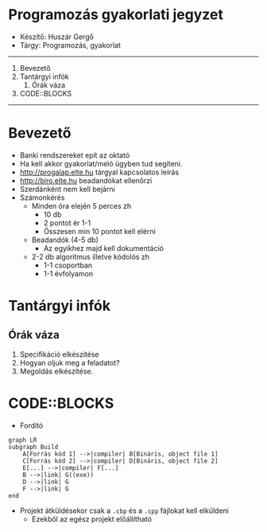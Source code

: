 # Programozás gyakorlati jegyzet
- Készítő: Huszár Gergő
- Tárgy: Programozás, gyakorlat

---
1. Bevezető
2. Tantárgyi infók
   1. Órák váza
3. CODE::BLOCKS
---
# Bevezető
- Banki rendszereket epít az oktató
- Ha kell akkor gyakorlat/meló ügyben tud segíteni.
- http://progalap.elte.hu tárgyal kapcsolatos leírás
- http://biro.elte.hu beadandókat ellenőrzi
- Szerdánként nem kell bejárni
- Számonkérés
  - Minden óra elején 5 perces zh
    - 10 db
    - 2 pontot ér 1-1
    - Összesen min 10 pontot kell elérni
  - Beadandók (4-5 db)
    - Az egyikhez majd kell dokumentáció
  - 2-2 db algoritmus illetve kódolós zh
    - 1-1 csoportban
    - 1-1 évfolyamon

# Tantárgyi infók
## Órák váza
1. Specifikáció elkészítése
2. Hogyan oljuk meg a feladatot?
3. Megoldás elkészítése.


# CODE::BLOCKS
- Fordító
```mermaid
graph LR
subgraph Build
    A[Forrás kód 1] -->|compiler| B[Bináris, object file 1]
    C[Forrás kód 2] -->|compiler| D[Bináris, object file 2]
    E[...] -->|compiler| F[...]
    B -->|link| G((exe))
    D -->|link| G
    F -->|link| G
end
```
- Projekt átküldésekor csak a `.cbp` és a `.cpp` fájlokat kell elküldeni
  - Ezekből az egész projekt előállítható